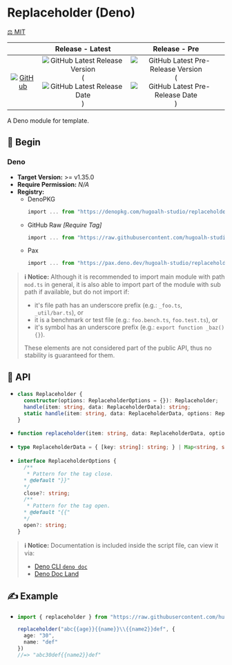 # Replaceholder (Deno)

[⚖️ MIT](./LICENSE.md)

|  | **Release - Latest** | **Release - Pre** |
|:-:|:-:|:-:|
| [![GitHub](https://img.shields.io/badge/GitHub-181717?logo=github&logoColor=ffffff&style=flat-square "GitHub")](https://github.com/hugoalh-studio/replaceholder-deno) | ![GitHub Latest Release Version](https://img.shields.io/github/release/hugoalh-studio/replaceholder-deno?sort=semver&label=&style=flat-square "GitHub Latest Release Version") (![GitHub Latest Release Date](https://img.shields.io/github/release-date/hugoalh-studio/replaceholder-deno?label=&style=flat-square "GitHub Latest Release Date")) | ![GitHub Latest Pre-Release Version](https://img.shields.io/github/release/hugoalh-studio/replaceholder-deno?include_prereleases&sort=semver&label=&style=flat-square "GitHub Latest Pre-Release Version") (![GitHub Latest Pre-Release Date](https://img.shields.io/github/release-date-pre/hugoalh-studio/replaceholder-deno?label=&style=flat-square "GitHub Latest Pre-Release Date")) |

A Deno module for template.

## 🔰 Begin

### Deno

- **Target Version:** >= v1.35.0
- **Require Permission:** *N/A*
- **Registry:**
  - DenoPKG
    ```ts
    import ... from "https://denopkg.com/hugoalh-studio/replaceholder-deno[@<Tag>]/mod.ts";
    ```
  - GitHub Raw *\[Require Tag\]*
    ```ts
    import ... from "https://raw.githubusercontent.com/hugoalh-studio/replaceholder-deno/<Tag>/mod.ts";
    ```
  - Pax
    ```ts
    import ... from "https://pax.deno.dev/hugoalh-studio/replaceholder-deno[@<Tag>]/mod.ts";
    ```

> **ℹ️ Notice:** Although it is recommended to import main module with path `mod.ts` in general, it is also able to import part of the module with sub path if available, but do not import if:
>
> - it's file path has an underscore prefix (e.g.: `_foo.ts`, `_util/bar.ts`), or
> - it is a benchmark or test file (e.g.: `foo.bench.ts`, `foo.test.ts`), or
> - it's symbol has an underscore prefix (e.g.: `export function _baz() {}`).
>
> These elements are not considered part of the public API, thus no stability is guaranteed for them.

## 🧩 API

- ```ts
  class Replaceholder {
    constructor(options: ReplaceholderOptions = {}): Replaceholder;
    handle(item: string, data: ReplaceholderData): string;
    static handle(item: string, data: ReplaceholderData, options: ReplaceholderOptions = {}): string;
  }
  ```
- ```ts
  function replaceholder(item: string, data: ReplaceholderData, options: ReplaceholderOptions = {}): string;
  ```
- ```ts
  type ReplaceholderData = { [key: string]: string; } | Map<string, string> | Record<string, string>;
  ```
- ```ts
  interface ReplaceholderOptions {
    /**
     * Pattern for the tag close.
    * @default "}}"
    */
    close?: string;
    /**
     * Pattern for the tag open.
    * @default "{{"
    */
    open?: string;
  }
  ```

> **ℹ️ Notice:** Documentation is included inside the script file, can view it via:
>
> - [Deno CLI `deno doc`](https://deno.land/manual/tools/documentation_generator)
> - [Deno Doc Land](https://doc.deno.land)

## ✍️ Example

- ```ts
  import { replaceholder } from "https://raw.githubusercontent.com/hugoalh-studio/replaceholder-deno/main/mod.ts";

  replaceholder("abc{{age}}{{name}}\\{{name2}}def", {
    age: "30",
    name: "def"
  })
  //=> "abc30def{{name2}}def"
  ```
